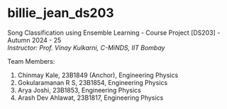 # billie_jean_ds203
Song Classification using Ensemble Learning - Course Project [DS203] - Autumn 2024 - 25 <br>
_Instructor: Prof. Vinay Kulkarni, C-MiNDS, IIT Bombay_

Team Members:
1. Chinmay Kale, 23B1849 (Anchor), Engineering Physics
2. Gokularamanan R S, 23B1854, Engineering Physics
3. Arya Joshi, 23B1853, Engineering Physics
4. Arash Dev Ahlawat, 23B1817, Engineering Physics


